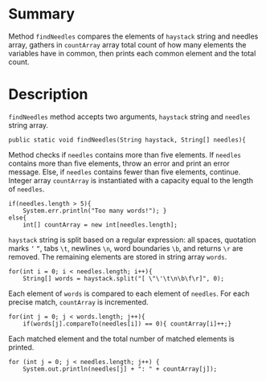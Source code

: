 # Summary

Method `findNeedles` compares the elements of `haystack` string and needles array, gathers in `countArray` array total count of how many elements the variables have in common, then prints each common element and the total count.

# Description

`findNeedles` method accepts two arguments, `haystack` string and `needles` string array.

    public static void findNeedles(String haystack, String[] needles){

Method checks if `needles` contains more than five elements. If `needles` contains more than five elements, throw an error and print an error message. Else, if `needles` contains fewer than five elements, continue. Integer array `countArray` is instantiated with a capacity equal to the length of `needles`.

    if(needles.length > 5){
        System.err.println("Too many words!"); }
    else{
        int[] countArray = new int[needles.length];

`haystack` string is split based on a regular expression: all spaces, quotation marks `‘` `“`, tabs `\t`, newlines `\n`, word boundaries `\b`, and returns `\r` are removed. The remaining elements are stored in string array `words`.

    for(int i = 0; i < needles.length; i++){
        String[] words = haystack.split("[ \"\'\t\n\b\f\r]", 0);

Each element of `words` is compared to each element of `needles`. For each precise match, `countArray` is incremented.

    for(int j = 0; j < words.length; j++){
        if(words[j].compareTo(needles[i]) == 0){ countArray[i]++;}

Each matched element and the total number of matched elements is printed.

    for (int j = 0; j < needles.length; j++) {
        System.out.println(needles[j] + ": " + countArray[j]);
